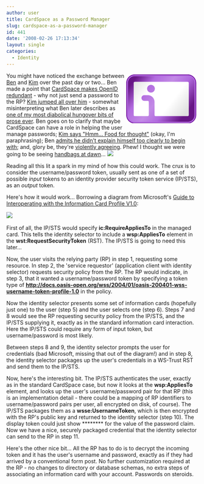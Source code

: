 ```yaml
---
author: user
title: CardSpace as a Password Manager
slug: cardspace-as-a-password-manager
id: 441
date: '2008-02-26 17:13:34'
layout: single
categories:
  - Identity
---
```


<span style="margin: 5px; float: right;">![](images/infocard_184x128.png)</span>

You might have noticed the exchange between [Ben](http://www.links.org/) and [Kim](http://www.identityblog.com/) over the past day or two... Ben made a point that [CardSpace makes OpenID redundant](http://www.links.org/?p=297) - why not just send a password to the RP? [Kim jumped all over him](http://www.identityblog.com/?p=924) - somewhat misinterpreting what Ben later describes as [one of my most diabolical hungover bits of prose ever](http://www.links.org/?p=298). Ben goes on to clarify that maybe CardSpace can have a role in helping the user manage passwords; [Kim says "Hmm... Food for thought"](http://www.identityblog.com/?p=928) (okay, I'm paraphrasing); Ben [admits he didn't explain himself too clearly to begin with](http://www.links.org/?p=299); and, glory be, they're [violently agreeing](http://www.identityblog.com/?p=929). Phew! I thought we were going to be seeing [handbags at dawn](http://en.wiktionary.org/wiki/handbags_at_dawn)... ![](http://blogs.sun.com/images/smileys/smile.gif)

Reading all this lit a spark in my mind of how this could work. The crux is to consider the username/password token, usually sent as one of a set of possible _input_ tokens to an identity provider security token service (IP/STS), as an _output_ token.

Here's how it would work... Borrowing a diagram from Microsoft's [Guide to Interoperating with the Information Card Profile V1.0](http://msdn2.microsoft.com/en-us/library/bb298803.aspx):

![](http://msdn2.microsoft.com/en-us/library/Bb298803.infocardprofilegd02(en-us,MSDN.10).gif)

First of all, the IP/STS would specify **ic:RequireAppliesTo** in the managed card. This tells the identity selector to include a **wsp:AppliesTo** element in the **wst:RequestSecurityToken** (RST). The IP/STS is going to need this later...

Now, the user visits the relying party (RP) in step 1, requesting some resource. In step 2, the 'service requestor' (application client with identity selector) requests security policy from the RP. The RP would indicate, in step 3, that it wanted a username/password token by specifying a token type of **http://docs.oasis-open.org/wss/2004/01/oasis-200401-wss-username-token-profile-1.0** in the policy.

Now the identity selector presents some set of information cards (hopefully just one) to the user (step 5) and the user selects one (step 6). Steps 7 and 8 would see the RP requesting security policy from the IP/STS, and the IP/STS supplying it, exactly as in the standard information card interaction. Here the IP/STS could require any form of input token, but username/password is most likely.

Between steps 8 and 9, the identity selector prompts the user for credentials (bad Microsoft, missing that out of the diagram!) and in step 8, the identity selector packages up the user's credentials in a WS-Trust RST and send them to the IP/STS.

Now, here's the interesting bit. The IP/STS authenticates the user, exactly as in the standard CardSpace case, but now it looks at the **wsp:AppliesTo** element, and looks up the user's username/password pair for that RP (this is an implementation detail - there could be a mapping of RP identifiers to username/password pairs per user, all encrypted on disk, of course). The IP/STS packages them as a **wsse:UsernameToken**, which is then encrypted with the RP's public key and returned to the identity selector (step 10). The display token could just show ******** for the value of the password claim. Now we have a nice, securely packaged credential that the identity selector can send to the RP in step 11\.

Here's the other nice bit... All the RP has to do is to decrypt the incoming token and it has the user's username and password, exactly as if they had arrived by a conventional form post. No further customization required at the RP - no changes to directory or database schemas, no extra steps of associating an information card with your account. Passwords on steroids.